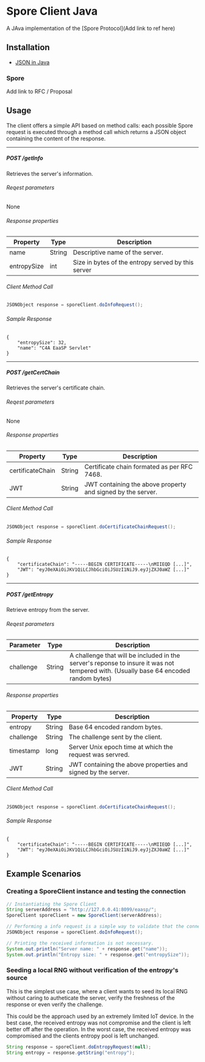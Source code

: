 # Spore Client Java
A JAva implementation of the [Spore Protocol](Add link to ref here)


## Installation
- [JSON in Java](https://mvnrepository.com/artifact/org.json/json/20140107) 

### Spore
Add link to RFC / Proposal

## Usage
The client offers a simple API based on method calls: each possible Spore request is executed through a method call which returns a JSON object containing the content of the response.

-----
##### POST /getInfo
Retrieves the server's information.

###### Reqest parameters
None

###### Response properties
| Property | Type | Description |
|-|-|-|
|name|String|Descriptive name of the server.|
|entropySize|int|Size in bytes of the entropy served by this server|

###### Client Method Call
```JAVA
JSONObject response = sporeClient.doInfoRequest();
```

###### Sample Response
```
{
    "entropySize": 32,
    "name": "C4A EaaSP Servlet"
}
```

-----
##### POST /getCertChain
Retrieves the server's certificate chain.

###### Reqest parameters
None

###### Response properties
| Property | Type | Description |
|-|-|-|
|certificateChain|String|Certificate chain formated as per RFC 7468.|
|JWT|String|JWT containing the above property and signed by the server.|

###### Client Method Call
```JAVA
JSONObject response = sporeClient.doCertificateChainRequest();
```

###### Sample Response
```
{
    "certificateChain": "-----BEGIN CERTIFICATE-----\nMIIEQD [...]",
    "JWT": "eyJ0eXAiOiJKV1QiLCJhbGciOiJSUzI1NiJ9.eyJjZXJ0aWZ [...]"
}
```

-----
##### POST /getEntropy
Retrieve entropy from the server.

###### Reqest parameters
| Parameter | Type | Description |
|-|-|-|
|challenge|String|A challenge that will be included in the server's reponse to insure it was not tempered with. (Usually base 64 encoded random bytes)

###### Response properties
| Property | Type | Description |
|-|-|-|
|entropy|String|Base 64 encoded random bytes.|
|challenge|String|The challenge sent by the client.|
|timestamp|long|Server Unix epoch time at which the request was servred.|
|JWT|String|JWT containing the above properties and signed by the server.|

###### Client Method Call
```JAVA
JSONObject response = sporeClient.doCertificateChainRequest();
```

###### Sample Response
```
{
    "certificateChain": "-----BEGIN CERTIFICATE-----\nMIIEQD [...]",
    "JWT": "eyJ0eXAiOiJKV1QiLCJhbGciOiJSUzI1NiJ9.eyJjZXJ0aWZ [...]"
}
```

## Example Scenarios
### Creating a SporeClient instance and testing the connection
```JAVA
// Instantiating the Spore Client
String serverAddress = "http://127.0.0.41:8099/eaasp/";
SporeClient sporeClient = new SporeClient(serverAddress);

// Performing a info request is a simple way to validate that the connection is working. An exception is thrown at this point if the server can't be reached or if an error is returned.
JSONObject response = sporeClient.doInfoRequest();

// Printing the received information is not necessary.
System.out.println("Server name: " + response.get("name"));
System.out.println("Entropy size: " + response.get("entropySize"));
```

### Seeding a local RNG without verification of the entropy's source
This is the simplest use case, where a client wants to seed its local RNG without caring to autheticate the server, verify the freshness of the response or even verify the challenge.

This could be the approach used by an extremely limited IoT device. In the best case, the received entropy was not compromise and the client is left better off after the operation. In the worst case, the received entropy was compromised and the clients entropy pool is left unchanged.

```JAVA
String response = sporeClient.doEntropyRequest(null);
String entropy = response.getString("entropy");

```






